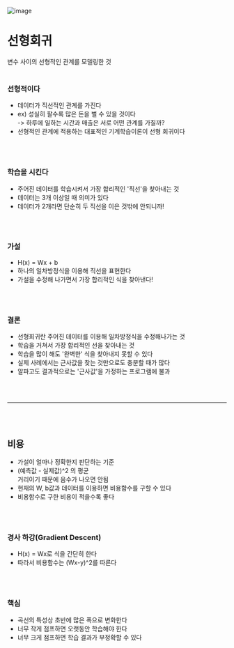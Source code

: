 ![image](https://github.com/ChaesongYun/Tensorflow/assets/139418987/deb37252-129c-461e-a891-59f650c26815)

# 선형회귀
변수 사이의 선형적인 관계를 모델링한 것
<br>
<br>

### 선형적이다
- 데이터가 직선적인 관계를 가진다
- ex) 성실히 팔수록 많은 돈을 벌 수 있을 것이다<br>
  -> 하루에 일하는 시간과 매출은 서로 어떤 관계를 가질까?
- 선형적인 관계에 적용하는 대표적인 기계학습이론이 선형 회귀이다
<br>
<br>

### 학습을 시킨다
- 주어진 데이터를 학습시켜서 가장 합리적인 '직선'을 찾아내는 것
- 데이터는 3개 이상일 때 의미가 있다
- 데이터가 2개라면 단순히 두 직선을 이은 것밖에 안되니까!
<br>
<br>

### 가설
- H(x) = Wx + b
- 하나의 일차방정식을 이용해 직선을 표현한다
- 가설을 수정해 나가면서 가장 합리적인 식을 찾아낸다!
<br>
<br>

### 결론
- 선형회귀란 주어진 데이터를 이용해 일차방정식을 수정해나가는 것
- 학습을 거쳐서 가장 합리적인 선을 찾아내는 것
- 학습을 많이 해도 '완벽한' 식을 찾아내지 못할 수 있다
- 실제 사례에서는 근사값을 찾는 것만으로도 충분할 때가 많다
- 알파고도 결과적으로는 '근사값'을 가정하는 프로그램에 불과
<br>
<br>

---
<br>
<br>

## 비용
- 가설이 얼마나 정확한지 판단하는 기준
- (예측값 - 실제값)^2 의 평균
<br> 거리이기 때문에 음수가 나오면 안됨
- 현재의 W, b값과 데이터를 이용하면 비용함수를 구할 수 있다
- 비용함수로 구한 비용이 적을수록 좋다
<br>
<br>

### 경사 하강(Gradient Descent)
- H(x) = Wx로 식을 간단히 한다
- 따라서 비용함수는 (Wx-y)^2를 따른다
<br>
<br>

### 핵심
- 곡선의 특성상 초반에 많은 폭으로 변화한다
- 너무 작게 점프하면 오랫동안 학습해야 한다
- 너무 크게 점프하면 학습 결과가 부정확할 수 있다
<br>
<br>


